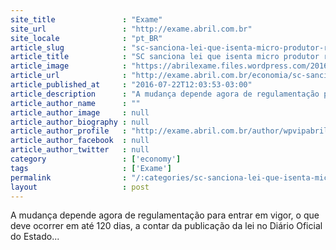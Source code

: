 ```yaml
---
site_title               : "Exame"
site_url                 : "http://exame.abril.com.br"
site_locale              : "pt_BR"
article_slug             : "sc-sanciona-lei-que-isenta-micro-produtor-rural-de-icms"
article_title            : "SC sanciona lei que isenta micro produtor rural de ICMS"
article_image            : "https://abrilexame.files.wordpress.com/2016/09/size_960_16_9_trigo9.jpg?quality=70&strip=all&w=960"
article_url              : "http://exame.abril.com.br/economia/sc-sanciona-lei-que-isenta-micro-produtor-rural-de-icms/"
article_published_at     : "2016-07-22T12:03:53-03:00"
article_description      : "A mudança depende agora de regulamentação para entrar em vigor, o que deve ocorrer em até 120 dias, a contar da publicação da lei no Diário Oficial do Estado..."
article_author_name      : ""
article_author_image     : null
article_author_biography : null
article_author_profile   : "http://exame.abril.com.br/author/wpvipabril/"
article_author_facebook  : null
article_author_twitter   : null
category                 : ['economy']
tags                     : ['Exame']
permalink                : "/:categories/sc-sanciona-lei-que-isenta-micro-produtor-rural-de-icms/"
layout                   : post
---
```


A mudança depende agora de regulamentação para entrar em vigor, o que deve ocorrer em até 120 dias, a contar da publicação da lei no Diário Oficial do Estado...
